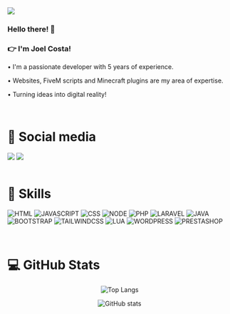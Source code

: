 <div align="start">
  <img src="https://media.giphy.com/media/v1.Y2lkPTc5MGI3NjExcWJtNHk1eGZwYWdlcW5qNjFpazVkaHltNTdrOXN1YjN3djYxbDBncCZlcD12MV9pbnRlcm5hbF9naWZfYnlfaWQmY3Q9cw/uWL3Nt5cgwsCecmh24/source.gif"  />
</div>
<h3>Hello there! 👋</h3>
<h3 >👉 I'm Joel Costa!</h3>
<p>• I'm a passionate developer with 5 years of experience.</p>
<p>• Websites, FiveM scripts and Minecraft plugins are my area of expertise.</p>
<p>• Turning ideas into digital reality!</p>

<br>

<h1>📣 Social media</h1>
<div align="start">
   <a href="https://www.linkedin.com/in/joel-costa-7a9507179/" target="_blank"><img src="https://img.shields.io/badge/LinkedIn-0077B5?style=for-the-badge&logo=linkedin&logoColor=white" /></a>
   <a href="https://github.com/joelcostapt" target="_blank"><img src="https://img.shields.io/badge/GitHub-100000?style=for-the-badge&logo=github&logoColor=white" /></a>
   <!--<a href="https://www.behance.net/gurieel" target="_blank"><img src="https://img.shields.io/badge/-Behance-blue?style=for-the-badge&logo=behance&logoColor=white" /></a>
   <a href="https://www.instagram.com/guriel.dev" target="_blank"><img src="https://img.shields.io/badge/Instagram-E4405F?style=for-the-badge&logo=instagram&logoColor=white" /></a>-->
</div>

<br>

<h1>🚀 Skills</h1>

![HTML](https://img.shields.io/badge/HTML5-E34F26?style=for-the-badge&logo=html5&logoColor=white)
![JAVASCRIPT](https://img.shields.io/badge/JavaScript-F7DF1E?style=for-the-badge&logo=javascript&logoColor=black)
![CSS](https://img.shields.io/badge/CSS3-1572B6?style=for-the-badge&logo=css3&logoColor=white)
![NODE](https://img.shields.io/badge/Node.js-43853D?style=for-the-badge&logo=node.js&logoColor=white)
![PHP](https://img.shields.io/badge/PHP-815AF0?style=for-the-badge&logo=PHP&logoColor=white)
![LARAVEL](https://img.shields.io/badge/LARAVEL-EE3636?style=for-the-badge&logo=laravel&logoColor=white)
![JAVA](https://img.shields.io/badge/JAVA-619EF7?style=for-the-badge&logo=java)
![BOOTSTRAP](https://img.shields.io/badge/Bootstrap-563D7C?style=for-the-badge&logo=bootstrap&logoColor=white)
![TAILWINDCSS](https://img.shields.io/badge/TAILWIND%20CSS-61D3F7?style=for-the-badge&logo=tailwindcss)
![LUA](https://img.shields.io/badge/LUA-1D11E3?style=for-the-badge&logo=lua)
![WORDPRESS](https://img.shields.io/badge/WORDPRESS-59595F?style=for-the-badge&logo=wordpress)
![PRESTASHOP](https://img.shields.io/badge/PRESTASHOP-4A4A87?style=for-the-badge&logo=prestashop)

<br>

<h1>💻 GitHub Stats</h1>
<div align="center">
  
![Top Langs](https://github-readme-stats.vercel.app/api/top-langs/?username=joelcostapt&layout=compact&theme=transparent)
  
</div>
<div align="center">
  
![GitHub stats](https://github-readme-stats.vercel.app/api?username=joelcostapt&show_icons=true&theme=transparent)
  
</div>
